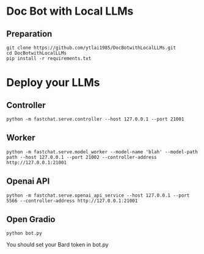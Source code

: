 # Doc Bot with Local LLMs

## Preparation
```commandline
git clone https://github.com/ytlai1985/DocBotwithLocalLLMs.git
cd DocBotwithLocalLLMs
pip install -r requirements.txt
```

# Deploy your LLMs
## Controller
```commandline
python -m fastchat.serve.controller --host 127.0.0.1 --port 21001
```

## Worker
```commandline
python -m fastchat.serve.model_worker --model-name 'blah' --model-path path --host 127.0.0.1 --port 21002 --controller-address http://127.0.0.1:21001
```

## Openai API
```commandline
python -m fastchat.serve.openai_api_service --host 127.0.0.1 --port 5566 --controller-address http://127.0.0.1:21001
```

## Open Gradio
```commandline
python bot.py
```

You should set your Bard token in bot.py